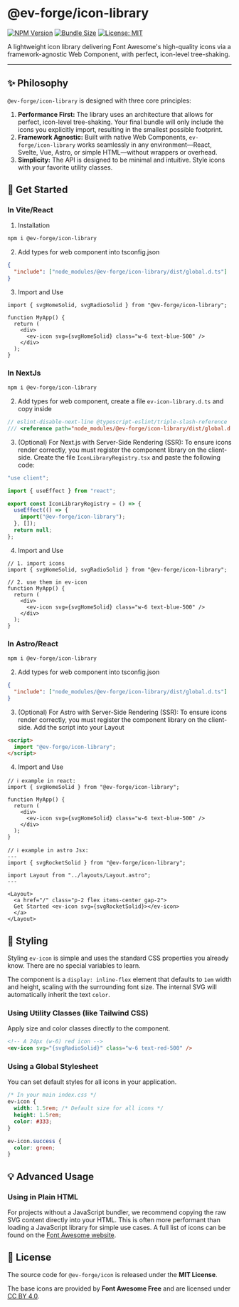 # @ev-forge/icon-library

[![NPM Version](https://img.shields.io/npm/v/@ev-forge/icon-library)](https://www.npmjs.com/package/@ev-forge/icon-library)
[![Bundle Size](https://img.shields.io/bundlephobia/minzip/@ev-forge/icon-library)](https://bundlephobia.com/package/@ev-forge/icon-library)
[![License: MIT](https://img.shields.io/badge/License-MIT-yellow.svg)](./LICENSE)

A lightweight icon library delivering Font Awesome's high-quality icons via a framework-agnostic Web Component, with perfect, icon-level tree-shaking.

<!-- ➡️ **Visit the main project repository:** [github.com/ev-forge/icon-library](https://github.com/ev-forge/icon-library) -->

---

## ✨ Philosophy

`@ev-forge/icon-library` is designed with three core principles:

1.  **Performance First:** The library uses an architecture that allows for perfect, icon-level tree-shaking. Your final bundle will only include the icons you explicitly import, resulting in the smallest possible footprint.
2.  **Framework Agnostic:** Built with native Web Components, `ev-forge/icon-library` works seamlessly in any environment—React, Svelte, Vue, Astro, or simple HTML—without wrappers or overhead.
3.  **Simplicity:** The API is designed to be minimal and intuitive. Style icons with your favorite utility classes.

## 🏁 Get Started

### In Vite/React

1. Installation

```bash
npm i @ev-forge/icon-library
```

2. Add types for web component into tsconfig.json

```json
{
  "include": ["node_modules/@ev-forge/icon-library/dist/global.d.ts"]
}
```

3. Import and Use

```tsx
import { svgHomeSolid, svgRadioSolid } from "@ev-forge/icon-library";

function MyApp() {
  return (
    <div>
      <ev-icon svg={svgHomeSolid} class="w-6 text-blue-500" />
    </div>
  );
}
```

### In NextJs

```bash
npm i @ev-forge/icon-library
```

2. Add types for web component, create a file `ev-icon-library.d.ts` and copy inside

```ts
// eslint-disable-next-line @typescript-eslint/triple-slash-reference
/// <reference path="node_modules/@ev-forge/icon-library/dist/global.d.ts" />
```

3. (Optional) For Next.js with Server-Side Rendering (SSR):
   To ensure icons render correctly, you must register the component library on the client-side. Create the file `IconLibraryRegistry.tsx` and paste the following code:

```jsx
"use client";

import { useEffect } from "react";

export const IconLibraryRegistry = () => {
  useEffect(() => {
    import("@ev-forge/icon-library");
  }, []);
  return null;
};
```

4. Import and Use

```tsx
// 1. import icons
import { svgHomeSolid, svgRadioSolid } from "@ev-forge/icon-library";

// 2. use them in ev-icon
function MyApp() {
  return (
    <div>
      <ev-icon svg={svgHomeSolid} class="w-6 text-blue-500" />
    </div>
  );
}
```

### In Astro/React

```bash
npm i @ev-forge/icon-library
```

2. Add types for web component into tsconfig.json

```json
{
  "include": ["node_modules/@ev-forge/icon-library/dist/global.d.ts"]
}
```

3. (Optional) For Astro with Server-Side Rendering (SSR):
   To ensure icons render correctly, you must register the component library on the client-side. Add the script into your Layout

```html
<script>
  import "@ev-forge/icon-library";
</script>
```

4. Import and Use

```tsx
// ℹ️ example in react:
import { svgHomeSolid } from "@ev-forge/icon-library";

function MyApp() {
  return (
    <div>
      <ev-icon svg={svgHomeSolid} class="w-6 text-blue-500" />
    </div>
  );
}
```

```tsx
// ℹ️ example in astro Jsx:
---
import { svgRocketSolid } from "@ev-forge/icon-library";

import Layout from "../layouts/Layout.astro";
---

<Layout>
  <a href="/" class="p-2 flex items-center gap-2">
  Get Started <ev-icon svg={svgRocketSolid}></ev-icon>
  </a>
</Layout>
```

## 🎨 Styling

Styling `ev-icon` is simple and uses the standard CSS properties you already know. There are no special variables to learn.

The component is a `display: inline-flex` element that defaults to `1em` width and height, scaling with the surrounding font size. The internal SVG will automatically inherit the text `color`.

### Using Utility Classes (like Tailwind CSS)

Apply size and color classes directly to the component.

```html
<!-- A 24px (w-6) red icon -->
<ev-icon svg="{svgRadioSolid}" class="w-6 text-red-500" />
```

### Using a Global Stylesheet

You can set default styles for all icons in your application.

```css
/* In your main index.css */
ev-icon {
  width: 1.5rem; /* Default size for all icons */
  height: 1.5rem;
  color: #333;
}

ev-icon.success {
  color: green;
}
```

<!--
## ♿️ Accessibility

For an icon to be accessible to screen readers, provide a `label` attribute. This is crucial for icons used as buttons or interactive elements.

```html
<button>
  <ev-icon svg="{trashIcon}" label="Delete item"></ev-icon>
</button>
```

If an icon is purely decorative (e.g., next to visible text), omit the `label` attribute. The component will automatically hide it from screen readers. -->

## 💡 Advanced Usage

### Using in Plain HTML

For projects without a JavaScript bundler, we recommend copying the raw SVG content directly into your HTML. This is often more performant than loading a JavaScript library for simple use cases. A full list of icons can be found on the [Font Awesome website](https://fontawesome.com/icons).

<!-- ### Finding Icons

The icon modules are split into three categories. You can import them from:

- `@ev-forge/icon-library/solid`
- `@ev-forge/icon-library/regular`
- `@ev-forge/icon-library/brands` -->

<!-- ## 🤝 Contributing

This is a community-driven project. We welcome contributions, especially new original icons! Please see the main repository's [Contributing Guide](https://github.com/ev-forge/icon-library/blob/main/CONTRIBUTING.md). -->

## 📄 License

The source code for `@ev-forge/icon` is released under the **MIT License**.

The base icons are provided by **Font Awesome Free** and are licensed under [CC BY 4.0](https://creativecommons.org/licenses/by/4.0/).
